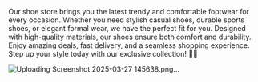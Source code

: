 Our shoe store brings you the latest trendy and comfortable footwear for every occasion. Whether you need stylish casual shoes, durable sports shoes, or elegant formal wear, we have the perfect fit for you. Designed with high-quality materials, our shoes ensure both comfort and durability. Enjoy amazing deals, fast delivery, and a seamless shopping experience. Step up your style today with our exclusive collection! 🚀👟


![Uploading Screenshot 2025-03-27 145638.png…]()






